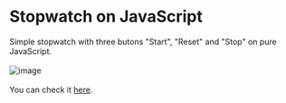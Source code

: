 # Stopwatch on JavaScript
Simple stopwatch with three butons "Start", "Reset" and "Stop" on pure JavaScript.
<br>
<br>
![image](https://user-images.githubusercontent.com/48103105/114629882-08ca5b80-9cc2-11eb-8d88-7a31648df650.png)
<br>
<br>
You can check it [here](https://codepen.io/spiderbroo/pen/rNjjNMj
).
